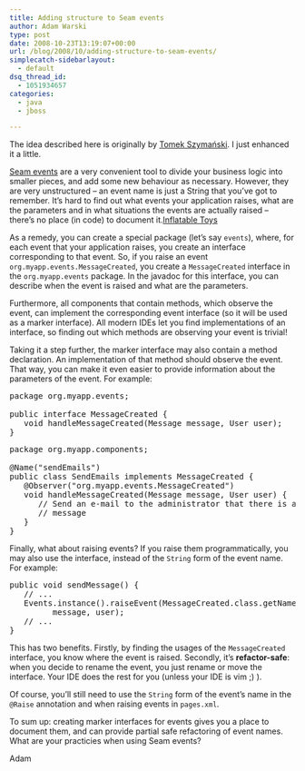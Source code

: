 ```yaml
---
title: Adding structure to Seam events
author: Adam Warski
type: post
date: 2008-10-23T13:19:07+00:00
url: /blog/2008/10/adding-structure-to-seam-events/
simplecatch-sidebarlayout:
  - default
dsq_thread_id:
  - 1051934657
categories:
  - java
  - jboss

---
```

The idea described here is originally by [Tomek Szymański][1]. I just enhanced it a little.

[Seam events][2] are a very convenient tool to divide your business logic into smaller pieces, and add some new behaviour as necessary. However, they are very unstructured &#8211; an event name is just a String that you&#8217;ve got to remember. It&#8217;s hard to find out what events your application raises, what are the parameters and in what situations the events are actually raised &#8211; there&#8217;s no place (in code) to document it.[Inflatable Toys][3]

As a remedy, you can create a special package (let&#8217;s say `events`), where, for each event that your application raises, you create an interface corresponding to that event. So, if you raise an event `org.myapp.events.MessageCreated`, you create a `MessageCreated` interface in the `org.myapp.events` package. In the javadoc for this interface, you can describe when the event is raised and what are the parameters.

Furthermore, all components that contain methods, which observe the event, can implement the corresponding event interface (so it will be used as a marker interface). All modern IDEs let you find implementations of an interface, so finding out which methods are observing your event is trivial!

Taking it a step further, the marker interface may also contain a method declaration. An implementation of that method should observe the event. That way, you can make it even easier to provide information about the parameters of the event. For example:

<pre lang="java" line="1" escape="true">package org.myapp.events;

public interface MessageCreated {
   void handleMessageCreated(Message message, User user);
}
</pre>

<pre lang="java" line="1" escape="true">package org.myapp.components;

@Name("sendEmails")
public class SendEmails implements MessageCreated {
   @Observer("org.myapp.events.MessageCreated")
   void handleMessageCreated(Message message, User user) {
      // Send an e-mail to the administrator that there is a new 
      // message
   }
}
</pre>

Finally, what about raising events? If you raise them programmatically, you may also use the interface, instead of the `String` form of the event name. For example:

<pre lang="java" line="1" escape="true">public void sendMessage() {
   // ...
   Events.instance().raiseEvent(MessageCreated.class.getName(), 
         message, user);
   // ...
}
</pre>

This has two benefits. Firstly, by finding the usages of the `MessageCreated` interface, you know where the event is raised. Secondly, it&#8217;s **refactor-safe**: when you decide to rename the event, you just rename or move the interface. Your IDE does the rest for you (unless your IDE is vim ;) ).

Of course, you&#8217;ll still need to use the `String` form of the event&#8217;s name in the `@Raise` annotation and when raising events in `pages.xml`.

To sum up: creating marker interfaces for events gives you a place to document them, and can provide partial safe refactoring of event names. What are your practicies when using Seam events?

Adam

 [1]: http://szimano.org
 [2]: http://docs.jboss.com/seam/latest/reference/en-US/html/events.html#d0e5201
 [3]: http://www.china-inflatable.co.uk/Wholesale-4-b0-Inflatable-Toys/
